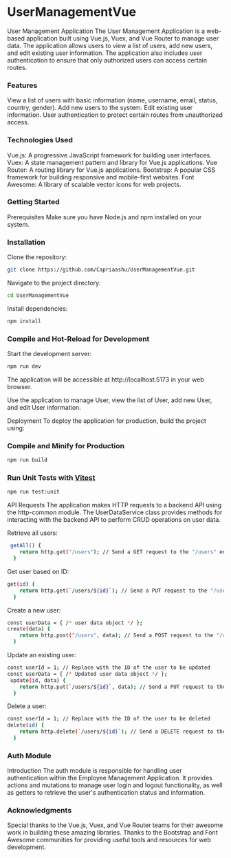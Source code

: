 # UserManagementVue

User Management Application
The User Management Application is a web-based application built using Vue.js, Vuex, and Vue Router to manage user data. The application allows users to view a list of users, add new users, and edit existing user information. The application also includes user authentication to ensure that only authorized users can access certain routes.

### Features
View a list of users with basic information (name, username, email, status, country, gender).
Add new users to the system.
Edit existing user information.
User authentication to protect certain routes from unauthorized access.

### Technologies Used
Vue.js: A progressive JavaScript framework for building user interfaces.
Vuex: A state management pattern and library for Vue.js applications.
Vue Router: A routing library for Vue.js applications.
Bootstrap: A popular CSS framework for building responsive and mobile-first websites.
Font Awesome: A library of scalable vector icons for web projects.

### Getting Started
Prerequisites
Make sure you have Node.js and npm installed on your system.

### Installation
Clone the repository:
```sh
git clone https://github.com/Capriaashu/UserManagementVue.git
```

Navigate to the project directory:
```sh
cd UserManagementVue
```


Install dependencies:
```sh
npm install
```


### Compile and Hot-Reload for Development
Start the development server:
```sh
npm run dev
```

The application will be accessible at http://localhost:5173 in your web browser.

Use the application to manage User, view the list of User, add new User, and edit User information.

Deployment
To deploy the application for production, build the project using:

### Compile and Minify for Production

```sh
npm run build
```

### Run Unit Tests with [Vitest](https://vitest.dev/)

```sh
npm run test:unit
```

API Requests
The application makes HTTP requests to a backend API using the http-common module. The UserDataService class provides methods for interacting with the backend API to perform CRUD operations on user data.

Retrieve all users:
```sh
 getAll() {
    return http.get("/users"); // Send a GET request to the "/users" endpoint to retrieve all users
  }
```

Get user based on ID:
```sh
get(id) {
    return http.get(`/users/${id}`); // Send a PUT request to the "/users/{id}" endpoint to update an existing user with the provided data
  }
```

Create a new user:
```sh
const userData = { /* user data object */ };
create(data) {
    return http.post("/users", data); // Send a POST request to the "/users" endpoint to create a new user with the provided data
  }
```

Update an existing user:
```sh
const userId = 1; // Replace with the ID of the user to be updated
const userData = { /* Updated user data object */ };
 update(id, data) {
    return http.put(`/users/${id}`, data); // Send a PUT request to the "/users/{id}" endpoint to update an existing user with the provided data
  }
```


Delete a user:
```sh
const userId = 1; // Replace with the ID of the user to be deleted
delete(id) {
    return http.delete(`/users/${id}`); // Send a DELETE request to the "/users/{id}" endpoint to delete a user with the specified ID
  }
```


### Auth Module
Introduction
The auth module is responsible for handling user authentication within the Employee Management Application. It provides actions and mutations to manage user login and logout functionality, as well as getters to retrieve the user's authentication status and information.


### Acknowledgments
Special thanks to the Vue.js, Vuex, and Vue Router teams for their awesome work in building these amazing libraries.
Thanks to the Bootstrap and Font Awesome communities for providing useful tools and resources for web development.



